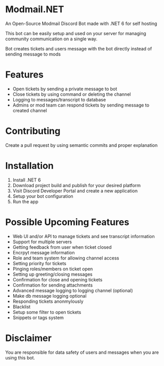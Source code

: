 # Modmail.NET
An Open-Source Modmail Discord Bot made with .NET 6 for self hosting

This bot can be easily setup and used on your server for managing community communication on a single way.

Bot creates tickets and users message with the bot directly instead of sending message to mods



# Features
- Open tickets by sending a private message to bot
- Close tickets by using command or deleting the channel
- Logging to messages/transcript to database
- Admins or mod team can respond tickets by sending message to created channel

# Contributing
Create a pull request by using semantic commits and proper explanation

# Installation
1. Install .NET 6
2. Download project build and publish for your desired platform
3. Visit Discord Developer Portal and create a new application
4. Setup your bot configuration
5. Run the app

# Possible Upcoming Features
- Web UI and/or API to manage tickets and see transcript information
- Support for multiple servers
- Getting feedback from user when ticket closed
- Encrpyt message information
- Role and team system for allowing channel access
- Setting priority for tickets
- Pinging roles/members on ticket open
- Setting up greeting/closing messages
- Confirmation for close and opening tickets
- Confirmation for sending attachments
- Advanced message logging to logging channel (optional)
- Make db message logging optional
- Responding tickets anonmylously
- Blacklist 
- Setup some filter to open tickets
- Snippets or tags system

# Disclaimer
You are responsible for data safety of users and messages when you are using this bot.
